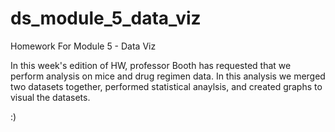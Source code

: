 # ds_module_5_data_viz
Homework For Module 5 - Data Viz


In this week's edition of HW, professor Booth has requested that we perform analysis on mice and drug regimen data. In this analysis we merged two datasets together, performed statistical anaylsis, and created graphs to visual the datasets.

:)